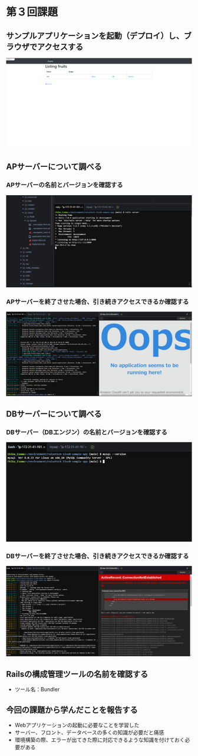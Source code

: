# 第３回課題

## サンプルアプリケーションを起動（デプロイ）し、ブラウザでアクセスする
![sampleap](img/Lecture03_ap_sample.png)

## APサーバーについて調べる
### APサーバーの名前とバージョンを確認する
![sampleap_ver](img/lecture03_ap_server_name.png)
### APサーバーを終了させた場合、引き続きアクセスできるか確認する
![sampleap_stop](img/lecture03_ap_stop.png)
## DBサーバーについて調べる
### DBサーバー（DBエンジン）の名前とバージョンを確認する
![db_ver_name](img/lecture03_db_mysql_version.png)
### DBサーバーを終了させた場合、引き続きアクセスできるか確認する
![db_stop](img/lecture03_db_mysql_stop.png)
## Railsの構成管理ツールの名前を確認する
- ツール名：Bundler
## 今回の課題から学んだことを報告する
- Webアプリケーションの起動に必要なことを学習した
- サーバー、フロント、データベースの多くの知識が必要だと痛感
- 環境構築の際、エラーが出てきた際に対応できるような知識を付けておく必要がある
